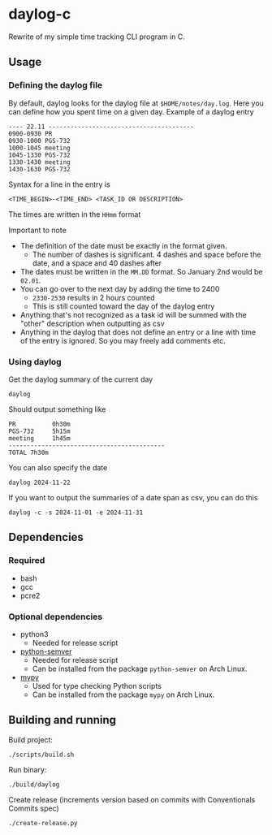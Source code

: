 # daylog-c
Rewrite of my simple time tracking CLI program in C.

## Usage

### Defining the daylog file

By default, daylog looks for the daylog file at `$HOME/notes/day.log`.
Here you can define how you spent time on a given day. Example of a daylog entry

    ---- 22.11 ----------------------------------------
    0900-0930 PR
    0930-1000 PGS-732
    1000-1045 meeting
    1045-1330 PGS-732
    1330-1430 meeting
    1430-1630 PGS-732

Syntax for a line in the entry is
    
    <TIME_BEGIN>-<TIME_END> <TASK_ID OR DESCRIPTION>

The times are written in the `HHmm` format

Important to note
- The definition of the date must be exactly in the format given.
    - The number of dashes is significant. 4 dashes and space before the date,
      and a space and 40 dashes after
- The dates must be written in the `MM.DD` format. So January 2nd would be `02.01`.
- You can go over to the next day by adding the time to 2400
    - `2330-2530` results in 2 hours counted
    - This is still counted toward the day of the daylog entry
- Anything that's not recognized as a task id will be summed with the "other"
  description when outputting as csv
- Anything in the daylog that does not define an entry or a line with time of the entry is ignored.
  So you may freely add comments etc.

### Using daylog

Get the daylog summary of the current day

    daylog

Should output something like
    
    PR		    0h30m
    PGS-732		5h15m
    meeting		1h45m
    -------------------------------------------
    TOTAL 7h30m

You can also specify the date

    daylog 2024-11-22

If you want to output the summaries of a date span as csv, you can do this

    daylog -c -s 2024-11-01 -e 2024-11-31


## Dependencies

### Required

- bash
- gcc
- pcre2

### Optional dependencies
- python3
    - Needed for release script
- [python-semver](https://pypi.org/project/semver/)
    - Needed for release script
    - Can be installed from the package `python-semver` on Arch Linux.
- [mypy](https://mypy-lang.org/)
    - Used for type checking Python scripts
    - Can be installed from the package `mypy` on Arch Linux.



## Building and running

Build project:

    ./scripts/build.sh

Run binary:

    ./build/daylog

Create release (increments version based on commits with Conventionals Commits spec)

    ./create-release.py

